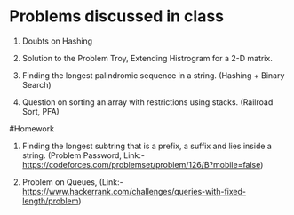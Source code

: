 # Problems discussed in class
1. Doubts on Hashing

2. Solution to the Problem Troy, Extending Histrogram for a 2-D matrix.

3. Finding the longest palindromic sequence in a string. (Hashing + Binary Search)

4. Question on sorting an array with restrictions using stacks. 
	(Railroad Sort, PFA)

#Homework

1. Finding the longest subtring that is a prefix, a suffix and lies inside a string. 
   (Problem Password, Link:- https://codeforces.com/problemset/problem/126/B?mobile=false)

2. Problem on Queues, (Link:- https://www.hackerrank.com/challenges/queries-with-fixed-length/problem)